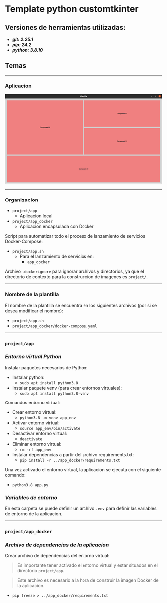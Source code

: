 # Template python customtkinter

## Versiones de herramientas utilizadas:
- ***git: 2.25.1***
- ***pip: 24.2***
- ***python: 3.8.10***

## Temas
***
### Aplicacion 
![app](./project/app/public/images/app.png)

***
### Organizacion 
- `project/app`
    - Aplicacion local
- `project/app_docker`
    - Aplicacion encapsulada con Docker

Script para automatizar todo el proceso de lanzamiento de servicios Docker-Compose: 
- `project/app.sh`
    - Para el lanzamiento de  servicios en:
        - `app_docker`

Archivo `.dockerignore` para ignorar archivos y directorios, ya que el directorio de contexto para la construccion de imagenes es `project/`. 

***
### Nombre de la plantilla
El nombre de la plantilla se encuentra en los siguientes archivos (por si se desea modificar el nombre):
- `project/app.sh`
- `project/app_docker/docker-compose.yaml`

***
### `project/app`
### ***Entorno virtual Python***
Instalar paquetes necesarios de Python:
- Instalar python:
    - `sudo apt install python3.8`
- Instalar paquete venv (para crear entornos virtuales):
    - `sudo apt install python3.8-venv`

Comandos entorno virtual:
- Crear entorno virtual:
    - `python3.8 -m venv app_env`
- Activar entorno virtual:
    - `source app_env/bin/activate`
- Desactivar entorno virtual:
    - `deactivate`
- Eliminar entorno virtual:
    - `rm -rf app_env`
- Instalar dependencias a partir del archivo requirements.txt:
    - `pip install -r ../app_docker/requirements.txt`

Una vez activado el entorno virtual, la aplicacion se ejecuta con el siguiente comando:
- `python3.8 app.py`

### ***Variables de entorno***
En esta carpeta se puede definir un archivo `.env` para definir las variables de entorno de la aplicacion.

***
### `project/app_docker`
### ***Archivo de dependencias de la aplicacion***
Crear archivo de dependencias del entorno virtual:
> Es importante tener activado el entorno virtual y estar situados en el directorio `project/app`.

> Este archivo es necesario a la hora de construir la imagen Docker de la aplicacion.

- `pip freeze > ../app_docker/requirements.txt`







